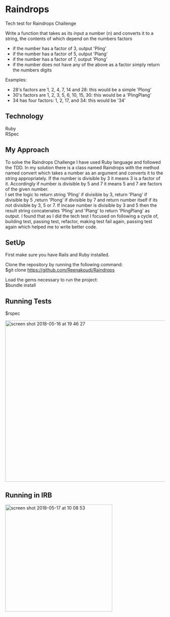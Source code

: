 # Raindrops

Tech test for Raindrops Challenge

Write a function that takes as its input a number (n) and converts it to a string, the contents of which depend on the numbers factors

- if the number has a factor of 3, output 'Pling'
- if the number has a factor of 5, output 'Plang'
- if the number has a factor of 7, output 'Plong'
- if the number does not have any of the above as a factor simply return the numbers digits

Examples:
- 28's factors are 1, 2, 4, 7, 14 and 28: this would be a simple 'Plong'
- 30's factors are 1, 2, 3, 5, 6, 10, 15, 30: this would be a 'PlingPlang'
- 34 has four factors: 1, 2, 17, and 34: this would be '34'

## Technology  
Ruby  
RSpec  

## My Approach  

To solve the Raindrops Challenge I have used Ruby language and followed the TDD. In my solution there is a class named Raindrops with the method named convert which takes a number as an argument and converts it to the string appropriately. If the number is divisible by 3 it means 3 is a factor of it. Accordingly if number is divisible by 5 and 7 it means 5 and 7 are factors of the given number.  
I set the logic to return string 'Pling' if divisible by 3, return 'Plang' if divisible by 5 ,return 'Plong' if divisible by 7 and return number itself if its not divisible by 3, 5 or 7. If incase number is divisible by 3 and 5 then the result string concatenates 'Pling' and 'Plang' to return 'PlingPlang' as output. I found that as I did the tech test I focused on following a cycle of, building test, passing test, refactor, making test fail again, passing test again which helped me to write better code.

## SetUp

First make sure you have Rails and Ruby installed.  

Clone the repository by running the following command:  
$git clone https://github.com/Reenakoudi/Raindrops  

Load the gems necessary to run the project:  
$bundle install

## Running Tests
$rspec

<img width="509" alt="screen shot 2018-05-16 at 19 46 27" src="https://user-images.githubusercontent.com/34460965/40137295-ed5a95fc-5941-11e8-9c8a-c63499898ea1.png">

## Running in IRB  
<img width="338" alt="screen shot 2018-05-17 at 10 08 53" src="https://user-images.githubusercontent.com/34460965/40168062-7dec22ca-59ba-11e8-9ddc-f26a37b33c0e.png">
